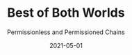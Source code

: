 ---
title: Best of Both Worlds
subtitle: Permissionless and Permissioned Chains
layout: default
modal-id: 4
date: 2021-05-01
img: connect.png
thumbnail: connect-thumbnail.png
alt: image-alt
description: Investors looking for some form of security when it comes to collateral-free loan. While public permissionless blockchain provided easy access and reliable ecosystem for financial transaction, permissioned blockchain added a layer of security by providing verifiable indentity to validate the borrowers' identity and qualification. With verifiable credentials and data, a borrower unable to cheat the system, thus, gross income based interest rate on education loan made possible to be implemented in the worldwide ecosystem! SmartLoan is the prototype of that will be implemented in these ecosystem. To learn more, visit our Github repository.
github-link: https://github.com/SmartLoan/pineapple_token

---